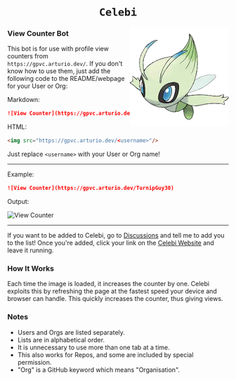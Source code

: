 <h1 align="center"><code>Celebi</code></h1>
<img align="right" src="docs/images/celebi.png">

### View Counter Bot
This bot is for use with profile view counters from `https://gpvc.arturio.dev/`. If you don't know how to use them, just add the following code to the README/webpage for your User or Org:

Markdown:
```markdown
![View Counter](https://gpvc.arturio.dev/<username>)
```
HTML:
```html
<img src="https://gpvc.arturio.dev/<username>"/>
```
Just replace `<username>` with your User or Org name!

---
Example:
```markdown
![View Counter](https://gpvc.arturio.dev/TurnipGuy30)
```
Output:

![View Counter](https://gpvc.arturio.dev/TurnipGuy30)

---
If you want to be added to Celebi, go to [Discussions](https://github.com/TurnipGuy30/Celebi/discussions "Celebi Discussions") and tell me to add you to the list! Once you're added, click your link on the [Celebi Website](https://turnipguy30.github.io/Celebi/ "Celebi Website") and leave it running.

### How It Works
Each time the image is loaded, it increases the counter by one. Celebi exploits this by refreshing the page at the fastest speed your device and browser can handle. This quickly increases the counter, thus giving views.

### Notes
- Users and Orgs are listed separately.
- Lists are in alphabetical order.
- It is unnecessary to use more than one tab at a time.
- This also works for Repos, and some are included by special permission.
- "Org" is a GitHub keyword which means "Organisation".
